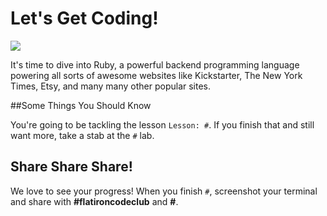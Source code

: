 # Let's Get Coding!

<img src="https://s3.amazonaws.com/after-school-assets/typing-fast.gif">

It's time to dive into Ruby, a powerful backend programming language powering all sorts of awesome websites like Kickstarter, The New York Times, Etsy, and many many other popular sites.

##Some Things You Should Know

You're going to be tackling the lesson `Lesson: #`. If you finish that and still want more, take a stab at the `#` lab. 

## Share Share Share!

We love to see your progress! When you finish `#`, screenshot your terminal and share with **\#flatironcodeclub** and **\#**.

